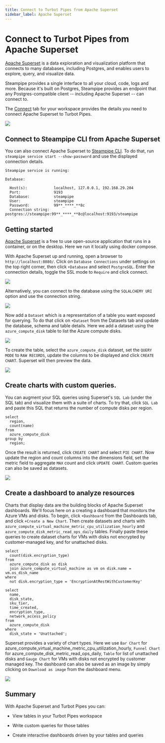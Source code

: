 ```yaml
---
title: Connect to Turbot Pipes from Apache Superset
sidebar_label: Apache Superset
---
```


# Connect to Turbot Pipes from Apache Superset

[Apache Superset](https://superset.apache.org/) is a data exploration and
visualization platform that connects to many databases, including Postgres, and
enables users to explore, query, and visualize data.

Steampipe provides a single interface to all your cloud, code, logs and more.
Because it's built on Postgres, Steampipe provides an endpoint that any
Postgres-compatible client -- including Apache Superset -- can connect to.

The [Connect](/pipes/docs/integrations/) tab for your workspace provides
the details you need to connect Apache Superset to Turbot Pipes.

<div style={{"marginBottom":"2em","borderWidth":"thin", "borderStyle":"solid", "borderColor":"lightgray", "padding":"20px", "width":"90%"}}>
<img src="/images/docs/pipes/turbot-pipes-connect-details.jpg" />
</div>

## Connect to Steampipe CLI from Apache Superset

You can also connect Apache Superset to
[Steampipe CLI](https://steampipe.io/downloads). To do that, run
`steampipe service start --show-password` and use the displayed connection
details.

```
Steampipe service is running:

Database:

  Host(s):            localhost, 127.0.0.1, 192.168.29.204
  Port:               9193
  Database:           steampipe
  User:               steampipe
  Password:           99**_****_**8c
  Connection string:  postgres://steampipe:99**_****_**8c@localhost:9193/steampipe
```

## Getting started

[Apache Superset](https://superset.apache.org/docs/installation/) is a free to
use open-source application that runs in a container, or on the desktop. Here we
run it locally using docker compose.

With Apache Superset up and running, open a browser to `http://localhost:8080/`.
Click on `Database Connections` under settings on the top right corner, then
click `+Database` and select `PostgreSQL`. Enter the connection details, toggle
the SSL mode to `Require` and click connect.

<div style={{"marginTop":"1em", "marginBottom":"1em", "width":"90%"}}>
<img src="/images/docs/pipes/apache-superset-connection-success.png" />
</div>

Alternatively, you can connect to the database using the `SQLALCHEMY URI` option
and use the connection string.

<div style={{"marginTop":"1em", "marginBottom":"1em", "width":"90%"}}>
<img src="/images/docs/pipes/apache-superset-uri-connection.png" />
</div>

Now add a `Dataset` which is a representation of a table you want exposed for
querying. To do that click on `+Dataset` from the Datasets tab and update the
database, schema and table details. Here we add a dataset using the
`azure_compute_disk` table to list the Azure compute disks.

<div style={{"marginTop":"1em", "marginBottom":"1em", "width":"50%"}}>
<img src="/images/docs/pipes/apache-superset-dataset-creation.png" />
</div>

To create the table, select the `azure_compute_disk` dataset, set the
`QUERY MODE` to `RAW RECORDS`, update the columns to be displayed and click
`CREATE CHART`. Superset will then preview the data.

<div style={{"marginTop":"1em", "marginBottom":"1em", "width":"90%"}}>
<img src="/images/docs/pipes/apache-superset-disk-preview.png" />
</div>

## Create charts with custom queries.

You can augment your SQL queries using Superset's `SQL Lab` (under the SQL tab)
and visualize them with a suite of charts. To try that, click `SQL Lab` and
paste this SQL that returns the number of compute disks per region.

```
select
  region,
  count(name)
from
  azure_compute_disk
group by
  region;
```

Once the result is returned, click `CREATE CHART` and select `PIE CHART`. Now
update the region and count columns into the dimensions field, set the metric
field to aggregate `MAX` count and click `UPDATE CHART`. Custom queries can also
be saved as datasets.

<div style={{"marginTop":"1em", "marginBottom":"1em", "width":"90%"}}>
<img src="/images/docs/pipes/apache-superset-custom-query.png" />
</div>

## Create a dashboard to analyze resources

Charts that display data are the building blocks of Apache Superset dashboards.
We'll focus here on a creating a dashboard that monitors the Azure VMs and
disks. To begin, click `+Dashboard` from the Dashboards tab, and click
`+Create a New Chart`. Then create datasets and charts with
`azure_compute_virtual_machine_metric_cpu_utilization_hourly` and
`azure_compute_disk_metric_read_ops_daily` tables. Finally paste these queries
to create dataset charts for VMs with disks not encrypted by customer-managed
key, and for unattached disks.

```
select
  count(disk.encryption_type)
from
  azure_compute_disk as disk
  join azure_compute_virtual_machine as vm on disk.name = vm.os_disk_name
where
  not disk.encryption_type = 'EncryptionAtRestWithCustomerKey'
```

```
select
  name,
  disk_state,
  sku_tier,
  time_created,
  encryption_type,
  network_access_policy
from
  azure_compute_disk
where
  disk_state = 'Unattached';
```

Superset provides a variety of chart types. Here we use `Bar Chart` for
azure_compute_virtual_machine_metric_cpu_utilization_hourly, `Funnel Chart` for
azure_compute_disk_metric_read_ops_daily, `Table` for list of unattached disks
and `Gauge Chart` for VMs with disks not encrypted by customer managed key. The
dashboard can also be saved as an image by simply clicking on
`Download as image` from the dashboard menu.

<div style={{"marginTop":"1em", "marginBottom":"1em", "width":"90%"}}>
<img src="/images/docs/pipes/apache-superset-dashboard-preview.png" />
</div>

## Summary

With Apache Superset and Turbot Pipes you can:

- View tables in your Turbot Pipes workspace

- Write custom queries for those tables

- Create interactive dashboards driven by your tables and queries

